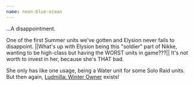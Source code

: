 ```yaml
---
name: neon-blue-ocean
---
```


...A disappointment.

One of the first Summer units we've gotten and Elysion never fails to disappoint. ||What's up with Elysion being this "soldier" part of Nikke, wanting to be high-class but having the WORST units in game???|| It's not worth to invest in her, because she's THAT bad.

She only has like one usage, being a Water unit for some Solo Raid units. But then again, [Ludmilla: Winter Owner](/anisa/nikke/ludmilla-winter-owner) exists!